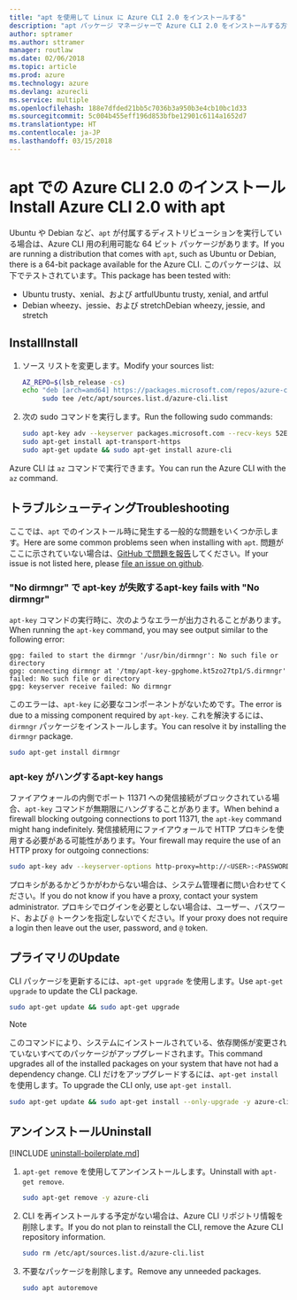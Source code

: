 ```yaml
---
title: "apt を使用して Linux に Azure CLI 2.0 をインストールする"
description: "apt パッケージ マネージャーで Azure CLI 2.0 をインストールする方法"
author: sptramer
ms.author: sttramer
manager: routlaw
ms.date: 02/06/2018
ms.topic: article
ms.prod: azure
ms.technology: azure
ms.devlang: azurecli
ms.service: multiple
ms.openlocfilehash: 188e7dfded21bb5c7036b3a950b3e4cb10bc1d33
ms.sourcegitcommit: 5c004b455eff196d853bfbe12901c6114a1652d7
ms.translationtype: HT
ms.contentlocale: ja-JP
ms.lasthandoff: 03/15/2018
---
```

# <a name="install-azure-cli-20-with-apt"></a><span data-ttu-id="dd2ab-103">apt での Azure CLI 2.0 のインストール</span><span class="sxs-lookup"><span data-stu-id="dd2ab-103">Install Azure CLI 2.0 with apt</span></span>

<span data-ttu-id="dd2ab-104">Ubuntu や Debian など、`apt` が付属するディストリビューションを実行している場合は、Azure CLI 用の利用可能な 64 ビット パッケージがあります。</span><span class="sxs-lookup"><span data-stu-id="dd2ab-104">If you are running a distribution that comes with `apt`, such as Ubuntu or Debian, there is a 64-bit package available for the Azure CLI.</span></span> <span data-ttu-id="dd2ab-105">このパッケージは、以下でテストされています。</span><span class="sxs-lookup"><span data-stu-id="dd2ab-105">This package has been tested with:</span></span>

* <span data-ttu-id="dd2ab-106">Ubuntu trusty、xenial、および artful</span><span class="sxs-lookup"><span data-stu-id="dd2ab-106">Ubuntu trusty, xenial, and artful</span></span>
* <span data-ttu-id="dd2ab-107">Debian wheezy、jessie、および stretch</span><span class="sxs-lookup"><span data-stu-id="dd2ab-107">Debian wheezy, jessie, and stretch</span></span>

## <a name="install"></a><span data-ttu-id="dd2ab-108">Install</span><span class="sxs-lookup"><span data-stu-id="dd2ab-108">Install</span></span>

1. <span data-ttu-id="dd2ab-109">ソース リストを変更します。</span><span class="sxs-lookup"><span data-stu-id="dd2ab-109">Modify your sources list:</span></span>

     ```bash
     AZ_REPO=$(lsb_release -cs)
     echo "deb [arch=amd64] https://packages.microsoft.com/repos/azure-cli/ $AZ_REPO main" | \
          sudo tee /etc/apt/sources.list.d/azure-cli.list
     ```

2. <span data-ttu-id="dd2ab-110">次の sudo コマンドを実行します。</span><span class="sxs-lookup"><span data-stu-id="dd2ab-110">Run the following sudo commands:</span></span>

   ```bash
   sudo apt-key adv --keyserver packages.microsoft.com --recv-keys 52E16F86FEE04B979B07E28DB02C46DF417A0893
   sudo apt-get install apt-transport-https
   sudo apt-get update && sudo apt-get install azure-cli
   ```

<span data-ttu-id="dd2ab-111">Azure CLI は `az` コマンドで実行できます。</span><span class="sxs-lookup"><span data-stu-id="dd2ab-111">You can run the Azure CLI with the `az` command.</span></span>

## <a name="troubleshooting"></a><span data-ttu-id="dd2ab-112">トラブルシューティング</span><span class="sxs-lookup"><span data-stu-id="dd2ab-112">Troubleshooting</span></span>

<span data-ttu-id="dd2ab-113">ここでは、`apt` でのインストール時に発生する一般的な問題をいくつか示します。</span><span class="sxs-lookup"><span data-stu-id="dd2ab-113">Here are some common problems seen when installing with `apt`.</span></span> <span data-ttu-id="dd2ab-114">問題がここに示されていない場合は、[GitHub で問題を報告](https://github.com/Azure/azure-cli/issues)してください。</span><span class="sxs-lookup"><span data-stu-id="dd2ab-114">If your issue is not listed here, please [file an issue on github](https://github.com/Azure/azure-cli/issues).</span></span>

### <a name="apt-key-fails-with-no-dirmngr"></a><span data-ttu-id="dd2ab-115">"No dirmngr" で apt-key が失敗する</span><span class="sxs-lookup"><span data-stu-id="dd2ab-115">apt-key fails with "No dirmngr"</span></span>

<span data-ttu-id="dd2ab-116">`apt-key` コマンドの実行時に、次のようなエラーが出力されることがあります。</span><span class="sxs-lookup"><span data-stu-id="dd2ab-116">When running the `apt-key` command, you may see output similar to the following error:</span></span>

```output
gpg: failed to start the dirmngr '/usr/bin/dirmngr': No such file or directory
gpg: connecting dirmngr at '/tmp/apt-key-gpghome.kt5zo27tp1/S.dirmngr' failed: No such file or directory
gpg: keyserver receive failed: No dirmngr
```

<span data-ttu-id="dd2ab-117">このエラーは、`apt-key` に必要なコンポーネントがないためです。</span><span class="sxs-lookup"><span data-stu-id="dd2ab-117">The error is due to a missing component required by `apt-key`.</span></span> <span data-ttu-id="dd2ab-118">これを解決するには、`dirmngr` パッケージをインストールします。</span><span class="sxs-lookup"><span data-stu-id="dd2ab-118">You can resolve it by installing the `dirmngr` package.</span></span>

```bash
sudo apt-get install dirmngr
```

### <a name="apt-key-hangs"></a><span data-ttu-id="dd2ab-119">apt-key がハングする</span><span class="sxs-lookup"><span data-stu-id="dd2ab-119">apt-key hangs</span></span>

<span data-ttu-id="dd2ab-120">ファイアウォールの内側でポート 11371 への発信接続がブロックされている場合、`apt-key` コマンドが無期限にハングすることがあります。</span><span class="sxs-lookup"><span data-stu-id="dd2ab-120">When behind a firewall blocking outgoing connections to port 11371, the `apt-key` command might hang indefinitely.</span></span> <span data-ttu-id="dd2ab-121">発信接続用にファイアウォールで HTTP プロキシを使用する必要がある可能性があります。</span><span class="sxs-lookup"><span data-stu-id="dd2ab-121">Your firewall may require the use of an HTTP proxy for outgoing connections:</span></span>

```bash
sudo apt-key adv --keyserver-options http-proxy=http://<USER>:<PASSWORD>@<PROXY-HOST>:<PROXY-PORT>/ --keyserver packages.microsoft.com --recv-keys 52E16F86FEE04B979B07E28DB02C46DF417A0893
```

<span data-ttu-id="dd2ab-122">プロキシがあるかどうかがわからない場合は、システム管理者に問い合わせてください。</span><span class="sxs-lookup"><span data-stu-id="dd2ab-122">If you do not know if you have a proxy, contact your system administrator.</span></span> <span data-ttu-id="dd2ab-123">プロキシでログインを必要としない場合は、ユーザー、パスワード、および `@` トークンを指定しないでください。</span><span class="sxs-lookup"><span data-stu-id="dd2ab-123">If your proxy does not require a login then leave out the user, password, and `@` token.</span></span>

## <a name="update"></a><span data-ttu-id="dd2ab-124">プライマリの</span><span class="sxs-lookup"><span data-stu-id="dd2ab-124">Update</span></span>

<span data-ttu-id="dd2ab-125">CLI パッケージを更新するには、`apt-get upgrade` を使用します。</span><span class="sxs-lookup"><span data-stu-id="dd2ab-125">Use `apt-get upgrade` to update the CLI package.</span></span>

   ```bash
   sudo apt-get update && sudo apt-get upgrade
   ```

> [!NOTE]
> <span data-ttu-id="dd2ab-126">このコマンドにより、システムにインストールされている、依存関係が変更されていないすべてのパッケージがアップグレードされます。</span><span class="sxs-lookup"><span data-stu-id="dd2ab-126">This command upgrades all of the installed packages on your system that have not had a dependency change.</span></span>
> <span data-ttu-id="dd2ab-127">CLI だけをアップグレードするには、`apt-get install` を使用します。</span><span class="sxs-lookup"><span data-stu-id="dd2ab-127">To upgrade the CLI only, use `apt-get install`.</span></span>
> ```bash
> sudo apt-get update && sudo apt-get install --only-upgrade -y azure-cli
> ```

## <a name="uninstall"></a><span data-ttu-id="dd2ab-128">アンインストール</span><span class="sxs-lookup"><span data-stu-id="dd2ab-128">Uninstall</span></span>

[!INCLUDE [uninstall-boilerplate.md](includes/uninstall-boilerplate.md)]

1. <span data-ttu-id="dd2ab-129">`apt-get remove` を使用してアンインストールします。</span><span class="sxs-lookup"><span data-stu-id="dd2ab-129">Uninstall with `apt-get remove`.</span></span>

    ```bash
    sudo apt-get remove -y azure-cli
    ```

2. <span data-ttu-id="dd2ab-130">CLI を再インストールする予定がない場合は、Azure CLI リポジトリ情報を削除します。</span><span class="sxs-lookup"><span data-stu-id="dd2ab-130">If you do not plan to reinstall the CLI, remove the Azure CLI repository information.</span></span>

   ```bash
   sudo rm /etc/apt/sources.list.d/azure-cli.list
   ```

3. <span data-ttu-id="dd2ab-131">不要なパッケージを削除します。</span><span class="sxs-lookup"><span data-stu-id="dd2ab-131">Remove any unneeded packages.</span></span>

   ```bash
   sudo apt autoremove
   ```
